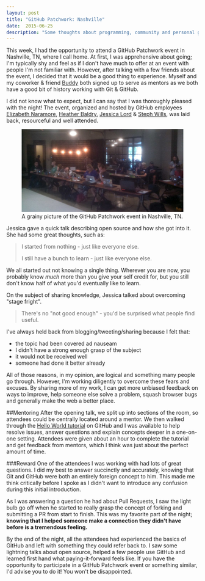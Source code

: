 ```yaml
---
layout: post
title: "GitHub Patchwork: Nashville"
date:  2015-06-25
description: "Some thoughts about programming, community and personal growth after attending GitHub Patchwork as a mentor."
---
```


This week, I had the opportunity to attend a GitHub Patchwork event in Nashville, TN, where I call home. At first, I was apprehensive about going; I'm typically shy and feel as if I don't have much to offer at an event with people I'm not familiar with. However, after talking with a few friends about the event, I decided that it would be a good thing to experience. Myself and my coworker & friend [Buddy](http://twitter.com/buddylreno) both signed up to serve as mentors as we both have a good bit of history working with Git & GitHub.
<!--more-->

I did not know what to expect, but I can say that I was thoroughly pleased with the night! The event, organized and hosted by GitHub employees [Elizabeth Naramore](https://twitter.com/elizabethn), [Heather Baldry](https://github.com/aitchabee), [Jessica Lord](https://twitter.com/jllord) & [Steph Wills](https://twitter.com/stephbwills), was laid back, resourceful and well attended.

<figure>	
	<img src="/assets/images/github-patchwork/room.jpg" alt="The attendees of the Github Patchwork event in Nashville, TN.">
	<figcaption>A grainy picture of the GitHub Patchwork event in Nashville, TN.</figcaption>
</figure>

Jessica gave a quick talk describing open source and how she got into it. She had some great thoughts, such as:

> I started from nothing - just like everyone else.
>
> I still have a bunch to learn - just like everyone else.

We all started out not knowing a single thing. Wherever you are now, you probably know _much_ more than you give your self credit for, but you still don't know half of what you'd eventually like to learn.

On the subject of sharing knowledge, Jessica talked about overcoming "stage fright".

> There's no "not good enough" - you'd be surprised what people find useful.

I've always held back from blogging/tweeting/sharing because I felt that:

* the topic had been covered ad nauseam
* I didn't have a strong enough grasp of the subject
* it would not be received well
* someone had done it better already

All of those reasons, in my opinion, are logical and something many people go through. However, I'm working diligently to overcome these fears and excuses. By sharing more of my work, I can get more unbiased feedback on ways to improve, help someone else solve a problem, squash browser bugs and generally make the web a better place.

##Mentoring
After the opening talk, we split up into sections of the room, so attendees could be centrally located around a mentor. We then walked through the [Hello World tutorial](https://guides.github.com/activities/hello-world/) on GitHub and I was available to help resolve issues, answer questions and explain concepts deeper in a one-on-one setting. Attendees were given about an hour to complete the tutorial and get feedback from mentors, which I think was just about the perfect amount of time.

###Reward
One of the attendees I was working with had lots of great questions. I did my best to answer succinctly and accurately, knowing that Git and GitHub were both an entirely foreign concept to him. This made me think critically before I spoke as I didn't want to introduce any confusion during this initial introduction.

As I was answering a question he had about Pull Requests, I saw the light bulb go off when he started to really grasp the concept of forking and submitting a PR from start to finish. This was my favorite part of the night; **knowing that I helped someone make a connection they didn't have before is a tremendous feeling.**

By the end of the night, all the attendees had experienced the basics of GitHub and left with something they could refer back to. I saw some lightning talks about open source, helped a few people use GitHub and learned first hand what paying-it-forward feels like. If you have the opportunity to participate in a GitHub Patchwork event or something similar, I'd advise you to do it! You won't be disappointed.
